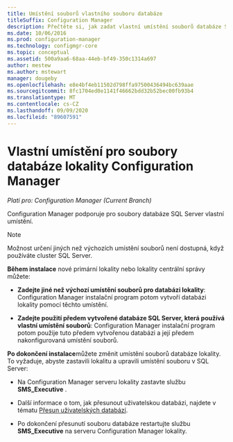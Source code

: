 ```yaml
---
title: Umístění souborů vlastního souboru databáze
titleSuffix: Configuration Manager
description: Přečtěte si, jak zadat vlastní umístění souborů databáze SQL Server.
ms.date: 10/06/2016
ms.prod: configuration-manager
ms.technology: configmgr-core
ms.topic: conceptual
ms.assetid: 500a9aa6-68aa-44eb-bf49-350c1314a697
author: mestew
ms.author: mstewart
manager: dougeby
ms.openlocfilehash: e8e4bf4eb11502d798ffa97500436494bc639aae
ms.sourcegitcommit: 8fc1704ed0e1141f46662bdd32b52bec00fb93b4
ms.translationtype: MT
ms.contentlocale: cs-CZ
ms.lasthandoff: 09/09/2020
ms.locfileid: "89607591"
---
```

# <a name="custom-locations-for-configuration-manager-site-database-files"></a>Vlastní umístění pro soubory databáze lokality Configuration Manager

*Platí pro: Configuration Manager (Current Branch)*

 Configuration Manager podporuje pro soubory databáze SQL Server vlastní umístění.  

> [!NOTE]  
>  Možnost určení jiných než výchozích umístění souborů není dostupná, když používáte cluster SQL Server.  

 **Během instalace** nové primární lokality nebo lokality centrální správy můžete:  

-   **Zadejte jiné než výchozí umístění souborů pro databázi lokality**: Configuration Manager instalační program potom vytvoří databázi lokality pomocí těchto umístění.  

-   **Zadejte použití předem vytvořené databáze SQL Server, která používá vlastní umístění souborů**: Configuration Manager instalační program potom použije tuto předem vytvořenou databázi a její předem nakonfigurovaná umístění souborů.  

**Po dokončení instalace**můžete změnit umístění souborů databáze lokality. To vyžaduje, abyste zastavili lokalitu a upravili umístění souboru v SQL Server:  

-   Na Configuration Manager serveru lokality zastavte službu **SMS_Executive** .  

-   Další informace o tom, jak přesunout uživatelskou databázi, najdete v tématu [Přesun uživatelských databází](/sql/relational-databases/databases/move-user-databases).  

-   Po dokončení přesunutí souboru databáze restartujte službu **SMS_Executive** na serveru Configuration Manager lokality.